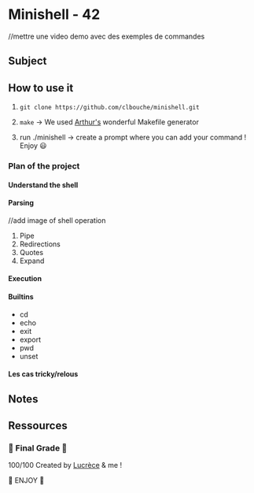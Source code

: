 # Minishell - 42

//mettre une video demo avec des exemples de commandes

## Subject 

## How to use it

1. `git clone https://github.com/clbouche/minishell.git`

2. `make` -> We used [Arthur's](https://github.com/arthur-trt/genMake) wonderful Makefile generator

3. run ./minishell -> create a prompt where you can add your command ! Enjoy 😃 

### Plan of the project

#### Understand the shell
#### Parsing
//add image of shell operation
1. Pipe 
2. Redirections
3. Quotes
4. Expand


#### Execution 


#### Builtins
  - cd 
  - echo 
  - exit
  - export
  - pwd
  - unset
  
#### Les cas tricky/relous
  
## Notes

## Ressources

### 🎉 Final Grade 🎉 
100/100
Created by [Lucrèce](https://github.com/Tart3mpion) & me ! 

🍄 ENJOY 🍄
